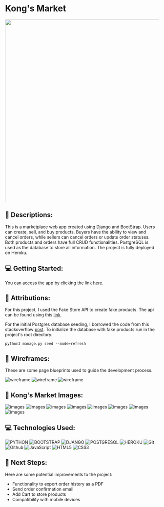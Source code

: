 # Kong's Market

<div id="header" align="center">

  <img src="./purplegorilla/static/images/banner.jpg" width="800" height="600">

</div>

## :pencil: Descriptions:

This is a marketplace web app created using Django and BootStrap. Users can create, sell, and buy products. Buyers have the ability to view and cancel orders, while sellers can cancel orders or update order statuses. Both products and orders have full CRUD functionalities. PostgreSQL is used as the database to store all information. The project is fully deployed on Heroku.

## :computer: Getting Started:

You can access the app by clicking the link [here](https://kong-market-5f9a6bf5752f.herokuapp.com/).

## :bust_in_silhouette: Attributions:

For this project, I used the Fake Store API to create fake products. The api can be found using this [link](https://fakestoreapi.com/).

For the initial Postgres database seeding, I borrowed the code from this stackoverflow [post](https://stackoverflow.com/questions/51577441/how-to-seed-django-project-insert-a-bunch-of-data-into-the-project-for-initi). To initialize the database with fake products run in the project's root directory:
```
python3 manage.py seed --mode=refresh
```

## :blue_book: Wireframes:

These are some page blueprints used to guide the development process.

![wireframe](./purplegorilla/static/images/kong1.jpg)
![wireframe](./purplegorilla/static/images/kong2.jpg)
![wireframe](./purplegorilla/static/images/kong3.jpg)



## :camera_flash: Kong's Market Images:

![images](./purplegorilla/static/images/img0.png)
![images](./purplegorilla/static/images/img1.png)
![images](./purplegorilla/static/images/img3.5.png)
![images](./purplegorilla/static/images/img4.png)
![images](./purplegorilla/static/images/img2.png)
![images](./purplegorilla/static/images/img5.png)
![images](./purplegorilla/static/images/img6.5.png)
![images](./purplegorilla/static/images/img7.png)



## :computer: Technologies Used:

![PYTHON](https://img.shields.io/badge/Python-3776AB?style=for-the-badge&logo=python&logoColor=white)
![BOOTSTRAP](https://img.shields.io/badge/Bootstrap-563D7C?style=for-the-badge&logo=bootstrap&logoColor=white)
![DJANGO](https://img.shields.io/badge/Django-092E20?style=for-the-badge&logo=django&logoColor=white)
![POSTGRESQL](https://img.shields.io/badge/PostgreSQL-316192?style=for-the-badge&logo=postgresql&logoColor=white)
![HEROKU](https://img.shields.io/badge/Heroku-430098?style=for-the-badge&logo=heroku&logoColor=white)
![Git](https://img.shields.io/badge/-Git-05122A?style=flat&logo=git)
![Github](https://img.shields.io/badge/-GitHub-05122A?style=flat&logo=github)
![JavaScript](https://img.shields.io/badge/-JavaScript-05122A?style=flat&logo=javascript)
![HTML5](https://img.shields.io/badge/-HTML5-05122A?style=flat&logo=html5)
![CSS3](https://img.shields.io/badge/-CSS-05122A?style=flat&logo=css3)


## :satellite: Next Steps:

Here are some potential improvements to the project:

- Functionality to export order history as a PDF
- Send order confirmation email
- Add Cart to store products
- Compatibility with mobile devices
